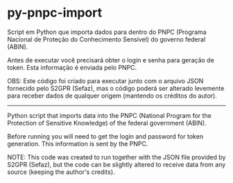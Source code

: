 # py-pnpc-import
Script em Python que importa dados para dentro do PNPC (Programa Nacional de Proteção do Conhecimento Sensível) do governo federal (ABIN).

Antes de executar você precisará obter o login e senha para geração de token. Esta informação é enviada pelo PNPC.

OBS: Este código foi criado para executar junto com o arquivo JSON fornecido pelo S2GPR (Sefaz), mas o código poderá ser alterado levemente para receber dados de qualquer origem (mantendo os créditos do autor).

------------------------------------------------------------

Python script that imports data into the PNPC (National Program for the Protection of Sensitive Knowledge) of the federal government (ABIN).

Before running you will need to get the login and password for token generation. This information is sent by the PNPC.

NOTE: This code was created to run together with the JSON file provided by S2GPR (Sefaz), but the code can be slightly altered to receive data from any source (keeping the author's credits).
